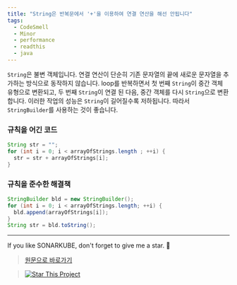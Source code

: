 ```yaml
---
title: "String은 반복문에서 '+'을 이용하여 연결 연산을 해선 안됩니다"
tags:
  - CodeSmell
  - Minor
  - performance
  - readthis
  - java
---
```


`String`은 불변 객체입니다.
연결 연산이 단순히 기존 문자열의 끝에 새로운 문자열을 추가하는 방식으로 동작하지 않습니다.
loop를 반복하면서 첫 번째 `String`이 중간 객체 유형으로 변환되고, 두 번째 `String`이 연결 된 다음, 중간 객체를 다시 `String`으로 변환합니다.
이러한 작업의 성능은 `String`이 길어질수록 저하됩니다.
따라서 `StringBuilder`를 사용하는 것이 좋습니다.

### 규칙을 어긴 코드

```java
String str = "";
for (int i = 0; i < arrayOfStrings.length ; ++i) {
  str = str + arrayOfStrings[i];
}
```

### 규칙을 준수한 해결책

```java
StringBuilder bld = new StringBuilder();
for (int i = 0; i < arrayOfStrings.length; ++i) {
  bld.append(arrayOfStrings[i]);
}
String str = bld.toString();
```

---

If you like SONARKUBE, don't forget to give me a star. :star2:

> [원문으로 바로가기](https://rules.sonarsource.com/java/RSPEC-1643)

> [![Star This Project](https://img.shields.io/github/stars/kantabile/sonarkube.svg?label=Stars&style=social)](https://github.com/kantabile/sonarkube)
